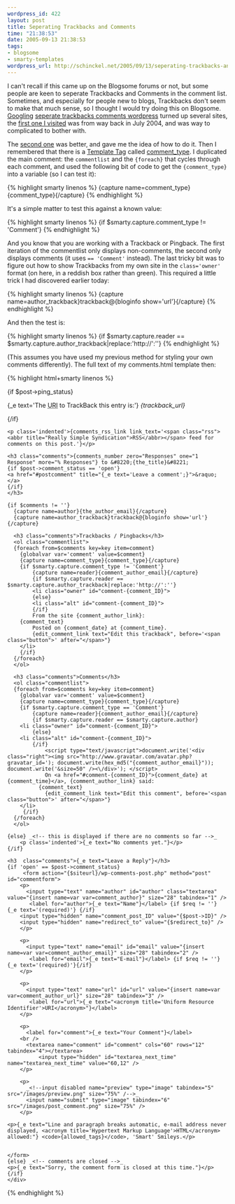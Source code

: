 ```yaml
--- 
wordpress_id: 422
layout: post
title: Seperating Trackbacks and Comments
time: "21:38:53"
date: 2005-09-13 21:38:53
tags: 
- blogsome
- smarty-templates
wordpress_url: http://schinckel.net/2005/09/13/seperating-trackbacks-and-comments/
---
```

I can't recall if this came up on the Blogsome forums or not, but some people are keen to seperate Trackbacks and Comments in the comment list. Sometimes, and especially for people new to blogs, Trackbacks don't seem to make that much sense, so I thought I would try doing this on Blogsome. [Googling][1] [seperate trackbacks comments wordpress][2] turned up several sites, the [first one I visited][3] was from way back in July 2004, and was way to complicated to bother with. 

The [second one][4] was better, and gave me the idea of how to do it. Then I remembered that there is a [Template Tag][5] called [comment_type][6].  I duplicated the main comment: the `commentlist` and the `{foreach}` that cycles through each comment, and used the following bit of code to get the `{comment_type}` into a variable (so I can test it): 

{% highlight smarty linenos %}
    {capture name=comment_type}{comment_type}{/capture}
{% endhighlight %}

It's a simple matter to test this against a known value: 

{% highlight smarty linenos %}
    {if $smarty.capture.comment_type != 'Comment'}
{% endhighlight %}

And you know that you are working with a Trackback or Pingback. The first iteration of the commentlist only displays non-comments, the second only displays comments (it uses `== 'Comment'` instead). The last tricky bit was to figure out how to show Trackbacks from my own site in the `class='owner'` format (on here, in a reddish box rather than green). This required a little trick I had discovered earlier today: 

{% highlight smarty linenos %}
    {capture name=author_trackback}trackback@{bloginfo show='url'}{/capture}
{% endhighlight %}

And then the test is: 

{% highlight smarty linenos %}
    {if $smarty.capture.reader == $smarty.capture.author_trackback|replace:'http://':''}
{% endhighlight %}

(This assumes you have used my previous method for styling your own comments differently). The full text of my comments.html template then: 
    
{% highlight html+smarty linenos %}
    <div id="commentarea">
    {if $post->ping_status}
        <p class='indented'>{_e text='The <acronym title="Uniform Resource Identifier">URI</acronym> to TrackBack this entry is:'} <em>{trackback_url}</em></p>
    {/if}
    
    <p class='indented'>{comments_rss_link link_text='<span class="rss"><abbr title="Really Simple Syndication">RSS</abbr></span> feed for comments on this post.'}</p>
    
    <h3 class="comments">{comments_number zero="Responses" one="1 Response" more="% Responses"} to &#8220;{the_title}&#8221;
    {if $post->comment_status == 'open'}
    <a href="#postcomment" title="{_e text='Leave a comment';}">&raquo;</a>
    {/if}
    </h3>
    
    {if $comments != ''}
      {capture name=author}{the_author_email}{/capture}
      {capture name=author_trackback}trackback@{bloginfo show='url'}{/capture}
    
      <h3 class="comments">Trackbacks / Pingbacks</h3>
      <ol class="commentlist">
      {foreach from=$comments key=key item=comment}
        {globalvar var='comment' value=$comment}
        {capture name=comment_type}{comment_type}{/capture}
        {if $smarty.capture.comment_type != 'Comment'}
            {capture name=reader}{comment_author_email}{/capture}
            {if $smarty.capture.reader == $smarty.capture.author_trackback|replace:'http://':''}
            <li class="owner" id="comment-{comment_ID}">
            {else}
            <li class="alt" id="comment-{comment_ID}">
            {/if}
            From the site {comment_author_link}:
        {comment_text}
            Posted on {comment_date} at {comment_time}.
            {edit_comment_link text="Edit this trackback", before='<span class="button">' after="</span>"}
        </li>
        {/if}
      {/foreach}
      </ol>
    
      <h3 class="comments">Comments</h3>
      <ol class="commentlist">
      {foreach from=$comments key=key item=comment}
        {globalvar var='comment' value=$comment}
        {capture name=comment_type}{comment_type}{/capture}
        {if $smarty.capture.comment_type == 'Comment'}
            {capture name=reader}{comment_author_email}{/capture}
            {if $smarty.capture.reader == $smarty.capture.author}
        <li class="owner" id="comment-{comment_ID}">
            {else}
        <li class="alt" id="comment-{comment_ID}">
            {/if}
                <script type="text/javascript">document.write('<div class="right"><img src="http://www.gravatar.com/avatar.php?gravatar_id='); document.write(hex_md5("{comment_author_email}")); document.write('&size=50" /><\/div>'); </script>
                On <a href="#comment-{comment_ID}">{comment_date} at {comment_time}</a>, {comment_author_link} said: 
              {comment_text}
                {edit_comment_link text="Edit this comment", before='<span class="button">' after="</span>"}
        </li>
         {/if}
      {/foreach}
      </ol>
    
    {else} _<!-- this is displayed if there are no comments so far -->_
        <p class='indented'>{_e text="No comments yet."}</p>
    {/if}
    
    <h3  class="comments">{_e text="Leave a Reply"}</h3>
    {if 'open' == $post->comment_status}
         <form action="{$siteurl}/wp-comments-post.php" method="post" id="commentform">
        <p>
          <input type="text" name="author" id="author" class="textarea" value="{insert name=var var=comment_author}" size="28" tabindex="1" />
           <label for="author">{_e text="Name"}</label> {if $req != ''} {_e text='(required)'} {/if}
        <input type="hidden" name="comment_post_ID" value="{$post->ID}" />
        <input type="hidden" name="redirect_to" value="{$redirect_to}" />
        </p>
    
        <p>
          <input type="text" name="email" id="email" value="{insert name=var var=comment_author_email}" size="28" tabindex="2" />
           <label for="email">{_e text="E-mail"}</label> {if $req != ''} {_e text='(required)'}{/if}
        </p>
    
        <p>
          <input type="text" name="url" id="url" value="{insert name=var var=comment_author_url}" size="28" tabindex="3" />
           <label for="url">{_e text="<acronym title='Uniform Resource Identifier'>URI</acronym>"}</label>
        </p>
    
        <p>
          <label for="comment">{_e text="Your Comment"}</label>
        <br />
          <textarea name="comment" id="comment" cols="60" rows="12" tabindex="4"></textarea>
              <input type="hidden" id="textarea_next_time" name="textarea_next_time" value="60,12" />
        </p>
    
        <p>
          _<!--input disabled name="preview" type="image" tabindex="5" src="/images/preview.png" size="75%" /-->_
          <input name="submit" type="image" tabindex="6" src="/images/post_comment.png" size="75%" />
        </p>
    
    <p>{_e text="Line and paragraph breaks automatic, e-mail address never displayed, <acronym title='Hypertext Markup Language'>HTML</acronym> allowed:"} <code>{allowed_tags}</code>, 'Smart' Smileys.</p>
    
    
    </form>
    {else} _<!-- comments are closed -->_
    <p>{_e text="Sorry, the comment form is closed at this time."}</p>
    {/if}
    </div>
{% endhighlight %}
    

   [1]: http://www.google.com
   [2]: http://www.google.com.au/search?hs=157&hl=en&client=firefox-a&rls=org.mozilla%3Aen-US%3Aofficial&q=seperate+trackbacks+comments+wordpress&btnG=Search&meta=
   [3]: http://xmouse.ithium.net/essays/seperating-trackbacks-and-comments-with-wordpress/
   [4]: http://www.scriptygoddess.com/archives/2004/06/21/separating-comments-and-trackbacks/
   [5]: http://codex.wordpress.org/Template_Tags
   [6]: http://codex.wordpress.org/Template_Tags/comment_type

